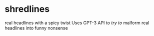# shredlines
real headlines with a spicy twist
Uses GPT-3 API to *try to* malform real headlines into funny nonsense
